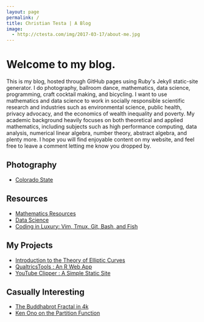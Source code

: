 ```yaml
---
layout: page
permalink: /
title: Christian Testa | A Blog
image:
  - http://ctesta.com/img/2017-03-17/about-me.jpg
---
```


# Welcome to my blog.

This is my blog, hosted through GitHub pages using Ruby's Jekyll static-site generator. 
I do photography, ballroom dance, mathematics, data science, programming, 
craft cocktail making, and bicycling. I want to use mathematics and data science to 
work in socially responsible scientific research and industries such as 
environmental science, public health, privacy advocacy, and 
the economics of wealth inequality and poverty. My academic background heavily focuses 
on both theoretical and applied mathematics, including subjects such as high performance 
computing, data analysis, numerical linear algebra, number theory, abstract algebra, and 
plenty more. I hope you will find enjoyable content on my website, and feel free to leave
a comment letting me know you dropped by.

## Photography
- [Colorado State](http://ctesta.com/articles/2016-08/Colorado-State-Photography)

## Resources
- [Mathematics Resources](http://ctesta.com/articles/2017-03/Math-Resources)
- [Data Science](http://ctesta.com/articles/2017-03/Data-Science-Resources)
- [Coding in Luxury: Vim, Tmux, Git, Bash, and Fish](http://ctesta.com/articles/2017-03/Coding-in-Luxury)

## My Projects
- [Introduction to the Theory of Elliptic Curves](http://ctesta.com/articles/2017-03/Introduction-to-Elliptic-Curves)
- [QualtricsTools : An R Web App](http://ctesta.com/articles/2017-03/Qualtrics-Tools)
- [YouTube Clipper : A Simple Static Site](http://ctesta.com/articles/2017-03/YouTube-Clipper)

## Casually Interesting
- [The Buddhabrot Fractal in 4k](http://ctesta.com/articles/2017-03/Buddhabrot.html)
- [Ken Ono on the Partition Function](https://www.youtube.com/watch?v=aj4FozCSg8g)
